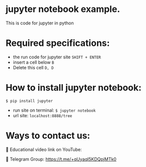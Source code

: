 # jupyter notebook example.
This is code for jupyter in python

# Required specifications:
- the run code for jupyter site `SHIFT + ENTER`
- insert a cell below `B`
- Delete this cell `D, D`

# How to install jupyter notebook:
```
$ pip install jupyter
```
- run site on terminal: ```$ jupyter notebook```
- url site: `localhost:8888/tree`


# Ways to contact us:
🎥 Educational video link on YouTube: 

📢 Telegram Group: https://t.me/+qUyaqI5KDQpjMTk0
